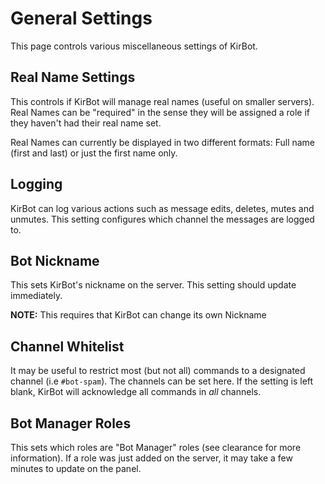 # General Settings
This page controls various miscellaneous settings of KirBot.

## Real Name Settings
This controls if KirBot will manage real names (useful on smaller servers). Real Names can be "required" in the sense they will be assigned a role if they haven't had their real name set.

Real Names can currently be displayed in two different formats: Full name (first and last) or just the first name only.

## Logging
KirBot can log various actions such as message edits, deletes, mutes and unmutes. This setting configures which channel the messages are logged to.

## Bot Nickname
This sets KirBot's nickname on the server. This setting should update immediately.

**NOTE:** This requires that KirBot can change its own Nickname

## Channel Whitelist
It may be useful to restrict most (but not all) commands to a designated channel (i.e `#bot-spam`). The channels can be set here. If the setting is left blank, KirBot will acknowledge all commands in _all_ channels.

## Bot Manager Roles
This sets which roles are "Bot Manager" roles (see clearance for more information). If a role was just added on the server, it may take a few minutes to update on the panel.
